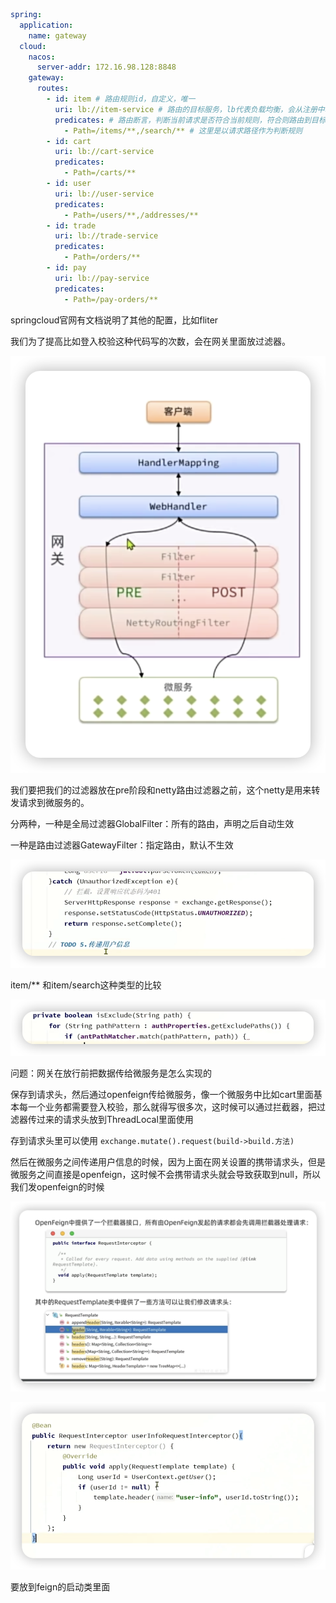 ```yaml
spring:
  application:
    name: gateway
  cloud:
    nacos:
      server-addr: 172.16.98.128:8848
    gateway:
      routes:
        - id: item # 路由规则id，自定义，唯一
          uri: lb://item-service # 路由的目标服务，lb代表负载均衡，会从注册中心拉取服务列表
          predicates: # 路由断言，判断当前请求是否符合当前规则，符合则路由到目标服务
            - Path=/items/**,/search/** # 这里是以请求路径作为判断规则
        - id: cart
          uri: lb://cart-service
          predicates:
            - Path=/carts/**
        - id: user
          uri: lb://user-service
          predicates:
            - Path=/users/**,/addresses/**
        - id: trade
          uri: lb://trade-service
          predicates:
            - Path=/orders/**
        - id: pay
          uri: lb://pay-service
          predicates:
            - Path=/pay-orders/**
```

springcloud官网有文档说明了其他的配置，比如fliter



我们为了提高比如登入校验这种代码写的次数，会在网关里面放过滤器。

![image-20240827194709416](路由.assets/image-20240827194709416.png)

我们要把我们的过滤器放在pre阶段和netty路由过滤器之前，这个netty是用来转发请求到微服务的。

分两种，一种是全局过滤器GlobalFilter：所有的路由，声明之后自动生效

一种是路由过滤器GatewayFilter：指定路由，默认不生效







![image-20240827200102707](路由.assets/image-20240827200102707.png)



item/** 和item/search这种类型的比较

![image-20240827200222409](网关.assets/image-20240827200222409.png)



问题：网关在放行前把数据传给微服务是怎么实现的

保存到请求头，然后通过openfeign传给微服务，像一个微服务中比如cart里面基本每一个业务都需要登入校验，那么就得写很多次，这时候可以通过拦截器，把过滤器传过来的请求头放到ThreadLocal里面使用

存到请求头里可以使用 `exchange.mutate().request(build->build.方法)`



然后在微服务之间传递用户信息的时候，因为上面在网关设置的携带请求头，但是微服务之间直接是openfeign，这时候不会携带请求头就会导致获取到null，所以我们发openfeign的时候

![image-20240827202003764](网关.assets/image-20240827202003764.png)

![iShot_2024-08-27_20.18.23](网关.assets/iShot_2024-08-27_20.18.23.png)

要放到feign的启动类里面
